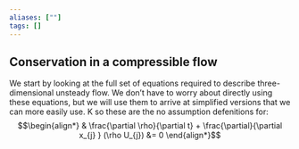 ```yaml
---
aliases: [""]
tags: []
---
```


## Conservation in a compressible flow

We start by looking at the full set of equations required to describe three-dimensional unsteady flow. We don’t have to worry about directly using these equations, but we will use them to arrive at simplified versions that we can more easily use. K so these are the no assumption defenitions for:
$$\begin{align*}
 & \frac{\partial \rho}{\partial t} + \frac{\partial}{\partial x_{j} } (\rho U_{j}) &= 0
\end{align*}$$
